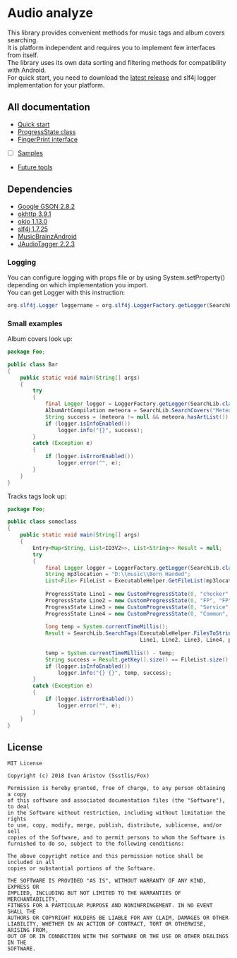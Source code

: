 # Audio analyze 
This library provides convenient methods for music tags and album covers searching.<br>
It is platform independent and requires you to implement few interfaces from itself.<br>
The library uses its own data sorting and filtering methods for compatibility with Android.<br>
For quick start, you need to download the [latest release](https://github.com/Ssstlis/AudioAnalyze/releases/latest) and slf4j logger implementation for your platform.<br>

## All documentation
- [Quick start](QuickStart.md)
- [ProgressState class](ProgressState.md)
- [FingerPrint interface](FingerPrint.md)
- [ ] [Samples](Samples.md)
- [Future tools](Future.md)

## Dependencies
- [Google GSON 2.8.2](https://github.com/google/gson/releases/)
- [okhttp 3.9.1](https://github.com/square/okhttp/releases/)
- [okio     1.13.0](https://github.com/square/okio/releases/)
- [slf4j 1.7.25](https://www.slf4j.org/dist/slf4j-1.7.25.zip)
- [MusicBrainzAndroid](https://github.com/Ssstlis/AudioAnalyze/releases/download/v1.0.0/MusicBrainzAndroid.jar)
- [JAudioTagger 2.2.3](https://github.com/Ssstlis/AudioAnalyze/releases/download/v1.0.0/jaudiotagger-2.2.3.jar)

### Logging
You can configure logging with props file or by using System.setProperty() depending on which implementation you import.<br>
You can get Logger with this instruction:
````java
org.slf4j.Logger loggername = org.slf4j.LoggerFactory.getLogger(SearchLib.class);
````

### Small examples
Album covers look up:
```java
package Foo;

public class Bar
{
    public static void main(String[] args)
    {
        try
        {
            final Logger logger = LoggerFactory.getLogger(SearchLib.class);
            AlbumArtCompilation meteora = SearchLib.SearchCovers("Meteora", null, target.MusicBrainz, 5);
            String success = (meteora != null && meteora.hasArtList()) ? "good" : "bad";
            if (logger.isInfoEnabled())
                logger.info("{}", success);
        }
        catch (Exception e)
        {
            if (logger.isErrorEnabled())
                logger.error("", e);
        }
    }
}

```
Tracks tags look up:
```java
package Foo;

public class someclass
{
    public static void main(String[] args)
    {
        Entry<Map<String, List<ID3V2>>, List<String>> Result = null;
        try
        {
            final Logger logger = LoggerFactory.getLogger(SearchLib.class);
            String mp3location = "D:\\music\\Born Handed";
            List<File> FileList = ExecutableHelper.GetFileList(mp3location, new Mp3Filter());
            
            ProgressState Line1 = new CustomProgressState(0, "checker", "checker");
            ProgressState Line2 = new CustomProgressState(0, "FP", "FP");
            ProgressState Line3 = new CustomProgressState(0, "Service", "Service");
            ProgressState Line4 = new CustomProgressState(0, "Common", "Common");
            
            long temp = System.currentTimeMillis();
            Result = SearchLib.SearchTags(ExecutableHelper.FilesToStrings(FileList), new WindowsFPcalc(),
                                          Line1, Line2, Line3, Line4, performance.MAX, true, 5);
            
            temp = System.currentTimeMillis() - temp;
            String success = Result.getKey().size() == FileList.size() ? "good" : "bad";
            if (logger.isInfoEnabled())
                logger.info("{} {}", temp, success);
        }
        catch (Exception e)
        {
            if (logger.isErrorEnabled())
                logger.error("", e);
        }
    }
}
```

## License
````
MIT License

Copyright (c) 2018 Ivan Aristov (Ssstlis/Fox)

Permission is hereby granted, free of charge, to any person obtaining a copy
of this software and associated documentation files (the "Software"), to deal
in the Software without restriction, including without limitation the rights
to use, copy, modify, merge, publish, distribute, sublicense, and/or sell
copies of the Software, and to permit persons to whom the Software is
furnished to do so, subject to the following conditions:

The above copyright notice and this permission notice shall be included in all
copies or substantial portions of the Software.

THE SOFTWARE IS PROVIDED "AS IS", WITHOUT WARRANTY OF ANY KIND, EXPRESS OR
IMPLIED, INCLUDING BUT NOT LIMITED TO THE WARRANTIES OF MERCHANTABILITY,
FITNESS FOR A PARTICULAR PURPOSE AND NONINFRINGEMENT. IN NO EVENT SHALL THE
AUTHORS OR COPYRIGHT HOLDERS BE LIABLE FOR ANY CLAIM, DAMAGES OR OTHER
LIABILITY, WHETHER IN AN ACTION OF CONTRACT, TORT OR OTHERWISE, ARISING FROM,
OUT OF OR IN CONNECTION WITH THE SOFTWARE OR THE USE OR OTHER DEALINGS IN THE
SOFTWARE.
````